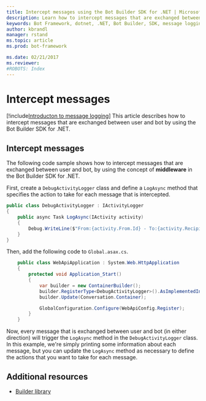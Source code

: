 ```yaml
---
title: Intercept messages using the Bot Builder SDK for .NET | Microsoft Docs
description: Learn how to intercept messages that are exchanged between user and bot by using the Bot Builder SDK for .NET.
keywords: Bot Framework, dotnet, .NET, Bot Builder, SDK, message logging, intercept message, inspect message, middleware
author: kbrandl
manager: rstand
ms.topic: article
ms.prod: bot-framework

ms.date: 02/21/2017
ms.reviewer:
#ROBOTS: Index
---
```


# Intercept messages

<!--
> [!div class="op_single_selector"]
> * [.NET](~/dotnet/howto-middleware.md)
> * [Node.js](~/nodejs/middleware.md)
>
-->

[!include[Introducton to message logging](~/includes/snippet-message-logging-intro.md)]
This article describes how to intercept messages that are exchanged between user and bot by using the Bot Builder SDK for .NET. 

## Intercept messages

The following code sample shows how to intercept messages that are exchanged between user and bot, 
by using the concept of **middleware** in the Bot Builder SDK for .NET. 

First, create a `DebugActivityLogger` class and define a `LogAsync` method that specifies the action to take for each message that is intercepted. 

```cs
public class DebugActivityLogger : IActivityLogger
{
    public async Task LogAsync(IActivity activity)
    {
        Debug.WriteLine($"From:{activity.From.Id} - To:{activity.Recipient.Id} - Message:{activity.AsMessageActivity()?.Text}");
    }
}
```

Then, add the following code to `Global.asax.cs`. 

```cs
	public class WebApiApplication : System.Web.HttpApplication
	{
        protected void Application_Start()
        {
            var builder = new ContainerBuilder();
            builder.RegisterType<DebugActivityLogger>().AsImplementedInterfaces().InstancePerDependency();
            builder.Update(Conversation.Container);

            GlobalConfiguration.Configure(WebApiConfig.Register);
        }
    }
```

Now, every message that is exchanged between user and bot (in either direction) will trigger the 
`LogAsync` method in the `DebugActivityLogger` class. 
In this example, we're simply printing some information about each message, but you can 
update the `LogAsync` method as necessary to define the actions that you want to take for each message. 

## Additional resources

- [Builder library][builderLibrary]

[builderLibrary]: https://docs.botframework.com/en-us/csharp/builder/sdkreference/d3/ddb/namespace_microsoft_1_1_bot_1_1_builder.html
